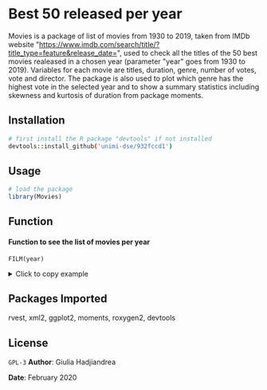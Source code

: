 # Best 50 released per year

Movies is a package of list of movies from 1930 to 2019, taken from IMDb website "https://www.imdb.com/search/title/?title_type=feature&release_date=", used to check all the titles of the 50 best movies realeased in a chosen year (parameter "year" goes from 1930 to 2019). Variables for each movie are titles, duration, genre, number of votes, vote and director. The package is also used to plot which genre has the highest vote in the selected year and to show a summary statistics including skewness and kurtosis of duration from package moments.

## Installation
```bash
# first install the R package "devtools" if not installed
devtools::install_github('unimi-dse/932fccd1')
```
## Usage
```R
# load the package
library(Movies)
```
## Function
#### Function to see the list of movies per year
```
FILM(year)
```
 <details>
  <summary>Click to copy example </summary>
 FILM(1985)
</details> 


## Packages Imported
rvest, xml2, ggplot2, moments, roxygen2, devtools

## License
``GPL-3``
**Author**: Giulia Hadjiandrea

**Date**: February 2020
